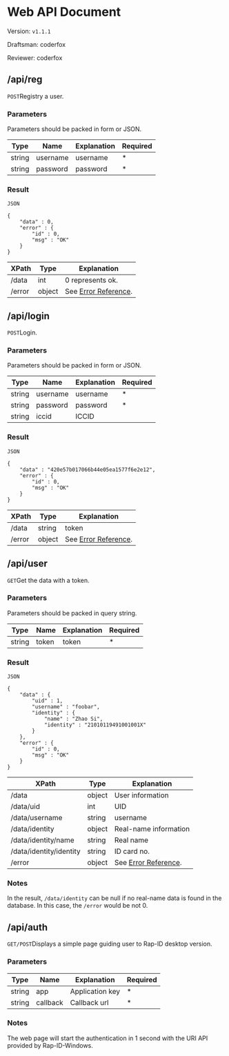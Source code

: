 Web API Document
=====

Version: `v1.1.1`

Draftsman: coderfox

Reviewer: coderfox

/api/reg
-----

`POST`Registry a user.

### Parameters

Parameters should be packed in form or JSON.

|Type|Name|Explanation|Required|
|-|-|-|-|
|string|username|username|*|
|string|password|password|*|

### Result

`JSON`

```
{
    "data" : 0,
    "error" : {
        "id" : 0,
        "msg" : "OK"
    }
}
```

|XPath|Type|Explanation|
|-|-|-|
|/data|int|0 represents ok.|
|/error|object|See [Error Reference](Error_Reference_Web_API).|

/api/login
-----

`POST`Login.

### Parameters

Parameters should be packed in form or JSON.

|Type|Name|Explanation|Required|
|-|-|-|-|
|string|username|username|*|
|string|password|password|*|
|string|iccid|ICCID||

### Result

`JSON`

```
{
    "data" : "420e57b017066b44e05ea1577f6e2e12",
    "error" : {
        "id" : 0,
        "msg" : "OK"
    }
}
```

|XPath|Type|Explanation|
|-|-|-|
|/data|string|token|
|/error|object|See [Error Reference](Error_Reference_Web_API).|

/api/user
-----

`GET`Get the data with a token.

### Parameters

Parameters should be packed in query string.

|Type|Name|Explanation|Required|
|-|-|-|-|
|string|token|token|*|

### Result

`JSON`

```
{
    "data" : {
        "uid" : 1,
        "username" : "foobar",
        "identity" : {
            "name" : "Zhao Si",
            "identity" : "21010119491001001X"
        }
    },
    "error" : {
        "id" : 0,
        "msg" : "OK"
    }
}
```

|XPath|Type|Explanation|
|-|-|-|
|/data|object|User information|
|/data/uid|int|UID|
|/data/username|string|username|
|/data/identity|object|Real-name information|
|/data/identity/name|string|Real name|
|/data/identity/identity|string|ID card no.|
|/error|object|See [Error Reference](Error_Reference_Web_API).|

### Notes

In the result, `/data/identity` can be null if no real-name data is found in the database. In this case, the `/error` would be not 0.

/api/auth
-----

`GET/POST`Displays a simple page guiding user to Rap-ID desktop version.

### Parameters

|Type|Name|Explanation|Required|
|-|-|-|-|
|string|app|Application key|*|
|string|callback|Callback url|*|

### Notes

The web page will start the authentication in 1 second with the URI API provided by
Rap-ID-Windows.